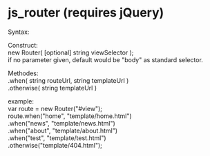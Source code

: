 js_router (requires jQuery)
=========

Syntax:

Construct: <br>
    new Router( [optional] string viewSelector );<br>
    if no parameter given, default would be "body" as standard selector.
    
Methodes:<br>
    .when( string routeUrl, string templateUrl )<br>
    .otherwise( string templateUrl )<br>
    
    
example:<br>
    var route = new Router("#view");<br>
    route.when("home", "template/home.html")<br>
         .when("news", "template/news.html")<br>
         .when("about", "template/about.html")<br>
         .when("test", "template/test.html")<br>
         .otherwise("template/404.html");<br>
